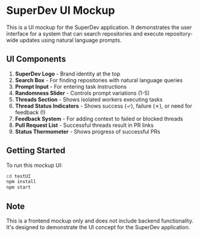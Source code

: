 # SuperDev UI Mockup

This is a UI mockup for the SuperDev application. It demonstrates the user interface for a system that can search repositories and execute repository-wide updates using natural language prompts.

## UI Components

1. **SuperDev Logo** - Brand identity at the top
2. **Search Box** - For finding repositories with natural language queries
3. **Prompt Input** - For entering task instructions
4. **Randomness Slider** - Controls prompt variations (1-5)
5. **Threads Section** - Shows isolated workers executing tasks
6. **Thread Status Indicators** - Shows success (✓), failure (✗), or need for feedback (!)
7. **Feedback System** - For adding context to failed or blocked threads
8. **Pull Request List** - Successful threads result in PR links
9. **Status Thermometer** - Shows progress of successful PRs

## Getting Started

To run this mockup UI:

```bash
cd testUI
npm install
npm start
```

## Note

This is a frontend mockup only and does not include backend functionality. It's designed to demonstrate the UI concept for the SuperDev application.